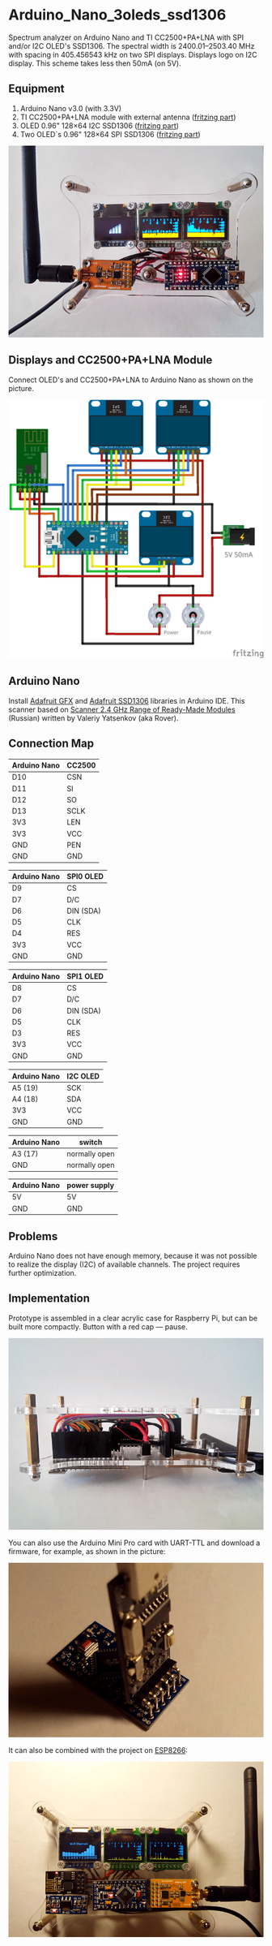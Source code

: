 # Arduino_Nano_3oleds_ssd1306

Spectrum analyzer on Arduino Nano and TI CC2500+PA+LNA with SPI and/or I2C OLED's SSD1306. The spectral width is 2400.01–2503.40 MHz with spacing in 405.456543 kHz on two SPI displays. Displays logo on I2C display. This scheme takes less then 50mA (on 5V).

## Equipment

1. Arduino Nano v3.0 (with 3.3V)
2. TI CC2500+PA+LNA module with external antenna ([fritzing part](https://github.com/Oestoidea/oled-spectrum-analizer/blob/master/fritzing-parts/CC2500%2BPA%2BLNA.fzpz))
3. OLED 0.96" 128×64 I2C SSD1306 ([fritzing part](https://github.com/Oestoidea/oled-spectrum-analizer/blob/master/fritzing-parts/OLED%200.96%20128x64%20I2C%20SSD1306.fzpz))
4. Two OLED`s 0.96" 128×64 SPI SSD1306 ([fritzing part](https://github.com/Oestoidea/oled-spectrum-analizer/blob/master/fritzing-parts/OLED%200.96%20128x64%20SPI%20SSD1306.fzpz))

![Arduino_Nano_3oleds_ssd1306_photo](./pics/Arduino_Nano_3oleds_ssd1306.png)

## Displays and CC2500+PA+LNA Module

Connect OLED's and CC2500+PA+LNA to Arduino Nano as shown on the picture.

![Arduino_Nano_3oleds_ssd1306_scheme](./fritzing-scheme/Arduino_Nano_3oleds_ssd1306_bb.png)

## Arduino Nano

Install [Adafruit GFX](https://github.com/adafruit/Adafruit-GFX-Library) and [Adafruit SSD1306](https://github.com/adafruit/Adafruit_SSD1306) libraries in Arduino IDE. This scanner based on [Scanner 2.4 GHz Range of Ready-Made Modules](https://dev.rcopen.com/forum/f8/topic397991) (Russian) written by Valeriy Yatsenkov (aka Rover).

## Connection Map

| Arduino Nano | CC2500        |
| ------------ | ------------- |
| D10          | CSN           |
| D11          | SI            |
| D12          | SO            |
| D13          | SCLK          |
| 3V3          | LEN           |
| 3V3          | VCC           |
| GND          | PEN           |
| GND          | GND           |

| Arduino Nano | SPI0 OLED     |
| ------------ | ------------- |
| D9           | CS            |
| D7           | D/C           |
| D6           | DIN (SDA)     |
| D5           | CLK           |
| D4           | RES           |
| 3V3          | VCC           |
| GND          | GND           |

| Arduino Nano | SPI1 OLED     |
| ------------ | ------------- |
| D8           | CS            |
| D7           | D/C           |
| D6           | DIN (SDA)     |
| D5           | CLK           |
| D3           | RES           |
| 3V3          | VCC           |
| GND          | GND           |

| Arduino Nano | I2C OLED      |
| ------------ | ------------- |
| A5 (19)      | SCK           |
| A4 (18)      | SDA           |
| 3V3          | VCC           |
| GND          | GND           |

| Arduino Nano | switch        |
| ------------ | ------------- |
| A3 (17)      | normally open |
| GND          | normally open |

| Arduino Nano | power supply  |
| ------------ | ------------- |
| 5V           | 5V            |
| GND          | GND           |

## Problems

Arduino Nano does not have enough memory, because it was not possible to realize the display (I2C) of available channels. The project requires further optimization.

## Implementation

Prototype is assembled in a clear acrylic case for Raspberry Pi, but can be built more compactly. Button with a red cap — pause.

![Arduino_Nano_3oleds_ssd1306_photo](./pics/Arduino_Nano_3oleds_ssd1306_2.png)

You can also use the Arduino Mini Pro card with UART-TTL and download a firmware, for example, as shown in the picture:

![Arduino_Nano_3oleds_ssd1306_photo](./pics/Arduino_Nano_3oleds_ssd1306_3.png)

It can also be combined with the project on [ESP8266](../ESP8266/ESP8266_oled_spectrum_ssd1306):

![Arduino_Nano_3oleds_ssd1306_photo](./pics/Arduino_Nano_3oleds_ssd1306_4.png)
